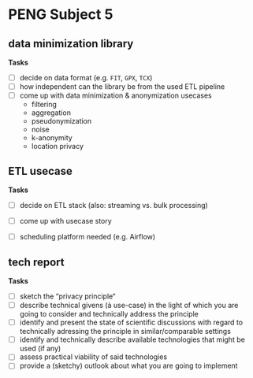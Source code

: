 # PENG Subject 5

## data minimization library

**Tasks**
- [ ] decide on data format (e.g. `FIT`, `GPX`, `TCX`)
- [ ] how independent can the library be from the used ETL pipeline
- [ ] come up with data minimization & anonymization usecases
  * filtering
  * aggregation
  * pseudonymization
  * noise
  * k-anonymity
  * location privacy

## ETL usecase

**Tasks**
- [ ] decide on ETL stack (also: streaming vs. bulk processing)
- [ ] come up with usecase story
- [ ] scheduling platform needed (e.g. Airflow)


## tech report

**Tasks**
- [ ] sketch the “privacy principle“ 
- [ ] describe technical givens (à use-case) in the light of which you are going to consider and technically address the principle
- [ ] identify and present the state of scientific discussions with regard to technically adressing the principle in similar/comparable settings
- [ ] identify and technically describe available technologies that might be used (if any)
- [ ] assess practical viability of said technologies
- [ ] provide a (sketchy) outlook about what you are going to implement
